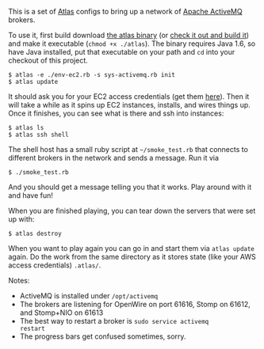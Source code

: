 This is a set of [Atlas](http://github.com/ning/atlas) configs to
bring up a network of [Apache ActiveMQ](http://activemq.apache.org)
brokers.

To use it, first build download
[the atlas binary](https://atlas-resources.s3.amazonaws.com/atlas) (or
[check it out and build it](http://github.com/ning/atlas)) and make it
executable (<code>chmod +x ./atlas</code>). The binary requires Java
1.6, so have Java installed, put that executable on your path and
<code>cd</code> into your checkout of this project.

    $ atlas -e ./env-ec2.rb -s sys-activemq.rb init
    $ atlas update
    
It should ask you for your EC2 access credentials (get them
[here](https://aws-portal.amazon.com/gp/aws/developer/account/index.html?action=access-key)). Then
it will take a while as it spins up EC2 instances, installs, and wires
things up. Once it finishes, you can see what is there and ssh into
instances:

    $ atlas ls
    $ atlas ssh shell
    
The shell host has a small ruby script at <code>~/smoke_test.rb</code>
that connects to different brokers in the network and sends a
message. Run it via
    
    $ ./smoke_test.rb
    
And you should get a message telling you that it works. Play around
with it and have fun!

When you are finished playing, you can tear down the servers that were
set up with:

    $ atlas destroy
    
When you want to play again you can go in and start them via
<code>atlas update</code> again. Do the work from the same directory
as it stores state (like your AWS access credentials)
<code>.atlas/</code>.

Notes:

* ActiveMQ is installed under <code>/opt/activemq</code>
* The brokers are listening for OpenWire on port 61616, Stomp on
  61612, and Stomp+NIO on 61613
* The best way to restart a broker is <code>sudo service activemq restart</code>
* The progress bars get confused sometimes, sorry.
